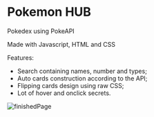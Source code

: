 # Pokemon HUB

Pokedex using PokeAPI

Made with Javascript, HTML and CSS

Features:
- Search containing names, number and types;
- Auto cards construction according to the API;
- Flipping cards design using raw CSS;
- Lot of hover and onclick secrets.

![finishedPage](https://user-images.githubusercontent.com/91704816/161129591-4f1fe21d-0f2c-4eab-a4b1-cffa2f5f5cf3.png)
